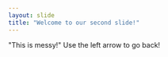 ```yaml
---
layout: slide
title: "Welcome to our second slide!"
---
```

"This is messy!"
Use the left arrow to go back!
